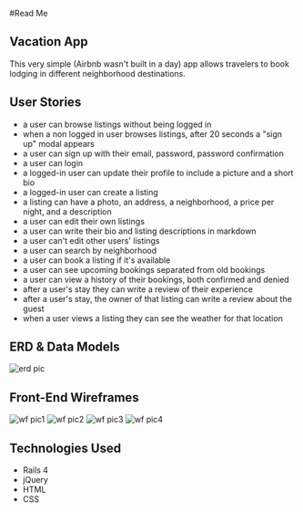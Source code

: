 #Read Me

## Vacation App
This very simple (Airbnb wasn't built in a day) app allows travelers to book lodging in different neighborhood destinations.

## User Stories
- a user can browse listings without being logged in
- when a non logged in user browses listings, after 20 seconds a "sign up" modal appears
- a user can sign up with their email, password, password confirmation
- a user can login
- a logged-in user can update their profile to include a picture and a short bio
- a logged-in user can create a listing
- a listing can have a photo, an address, a neighborhood, a price per night, and a description
- a user can edit their own listings
- a user can write their bio and listing descriptions in markdown
- a user can't edit other users' listings
- a user can search by neighborhood
- a user can book a listing if it's available
- a user can see upcoming bookings separated from old bookings
- a user can view a history of their bookings, both confirmed and denied
- after a user's stay they can write a review of their experience
- after a user's stay, the owner of that listing can write a review about the guest
- when a user views a listing they can see the weather for that location

## ERD & Data Models
![erd pic](images/ERD.jpg)

## Front-End Wireframes
![wf pic1](images/wf_one.jpg)
![wf pic2](images/wf_two.jpg)
![wf pic3](images/wf_three.jpg)
![wf pic4](images/wf_four.jpg)


## Technologies Used
- Rails 4
- jQuery
- HTML
- CSS